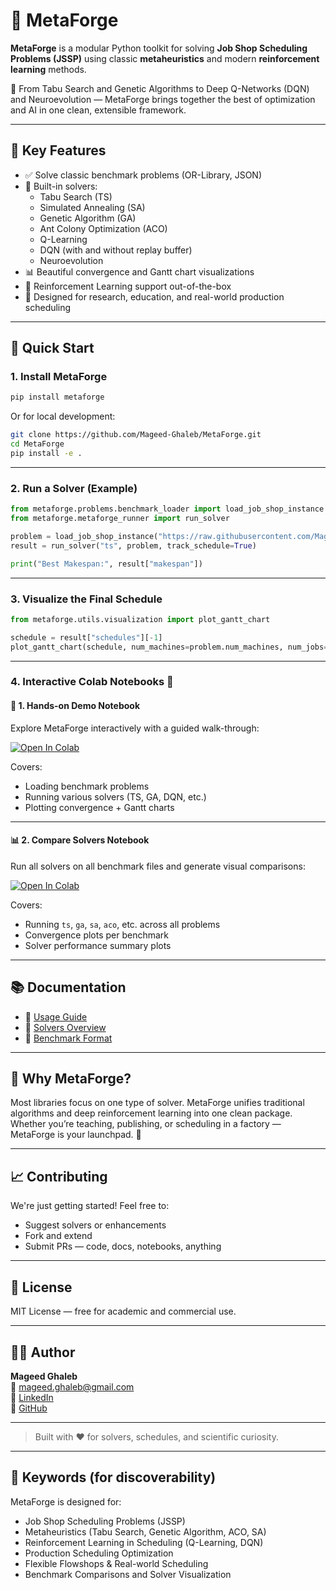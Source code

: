 # 🔧 MetaForge

**MetaForge** is a modular Python toolkit for solving **Job Shop Scheduling Problems (JSSP)** using classic **metaheuristics** and modern **reinforcement learning** methods.

🚀 From Tabu Search and Genetic Algorithms to Deep Q-Networks (DQN) and Neuroevolution — MetaForge brings together the best of optimization and AI in one clean, extensible framework.

---

## 🎯 Key Features

- ✅ Solve classic benchmark problems (OR-Library, JSON)
- 🧠 Built-in solvers:
  - Tabu Search (TS)
  - Simulated Annealing (SA)
  - Genetic Algorithm (GA)
  - Ant Colony Optimization (ACO)
  - Q-Learning
  - DQN (with and without replay buffer)
  - Neuroevolution
- 📊 Beautiful convergence and Gantt chart visualizations
- 🤖 Reinforcement Learning support out-of-the-box
- 🧪 Designed for research, education, and real-world production scheduling

---

## 🚀 Quick Start

### 1. Install MetaForge

```bash
pip install metaforge
```

Or for local development:

```bash
git clone https://github.com/Mageed-Ghaleb/MetaForge.git
cd MetaForge
pip install -e .
```

---

### 2. Run a Solver (Example)

```python
from metaforge.problems.benchmark_loader import load_job_shop_instance
from metaforge.metaforge_runner import run_solver

problem = load_job_shop_instance("https://raw.githubusercontent.com/Mageed-Ghaleb/MetaForge/main/data/benchmarks/ft06.txt")
result = run_solver("ts", problem, track_schedule=True)

print("Best Makespan:", result["makespan"])
```

---

### 3. Visualize the Final Schedule

```python
from metaforge.utils.visualization import plot_gantt_chart

schedule = result["schedules"][-1]
plot_gantt_chart(schedule, num_machines=problem.num_machines, num_jobs=len(problem.jobs))
```

---

### 4. Interactive Colab Notebooks 🚀

#### 📝 1. Hands-on Demo Notebook  
Explore MetaForge interactively with a guided walk-through:

[![Open In Colab](https://colab.research.google.com/assets/colab-badge.svg)](https://colab.research.google.com/github/Mageed-Ghaleb/MetaForge/blob/main/notebooks/MetaForge_Colab_Demo.ipynb)

Covers:
- Loading benchmark problems
- Running various solvers (TS, GA, DQN, etc.)
- Plotting convergence + Gantt charts

---

#### 📊 2. Compare Solvers Notebook  
Run all solvers on all benchmark files and generate visual comparisons: 

[![Open In Colab](https://colab.research.google.com/assets/colab-badge.svg)](https://colab.research.google.com/github/Mageed-Ghaleb/MetaForge/blob/main/notebooks/MetaForge_Compare_Solvers.ipynb)

Covers:
- Running `ts`, `ga`, `sa`, `aco`, etc. across all problems
- Convergence plots per benchmark
- Solver performance summary plots

---

## 📚 Documentation

- 📖 [Usage Guide](docs/usage.md)
- 🧠 [Solvers Overview](docs/solvers.md)
- 📂 [Benchmark Format](docs/datasets.md)

---

## 🧠 Why MetaForge?

Most libraries focus on one type of solver. MetaForge unifies traditional algorithms and deep reinforcement learning into one clean package. Whether you’re teaching, publishing, or scheduling in a factory — MetaForge is your launchpad. 🚀

---

## 📈 Contributing

We're just getting started! Feel free to:

- Suggest solvers or enhancements
- Fork and extend
- Submit PRs — code, docs, notebooks, anything

---

## 📄 License

MIT License — free for academic and commercial use.

---

## 👨‍💻 Author

**Mageed Ghaleb**  
📧 mageed.ghaleb@gmail.com  
🔗 [LinkedIn](https://www.linkedin.com/in/mageed-ghaleb/)  
🔗 [GitHub](https://github.com/mageed-ghaleb)

---

> Built with ❤️ for solvers, schedules, and scientific curiosity.


---

## 🔎 Keywords (for discoverability)

MetaForge is designed for:

- Job Shop Scheduling Problems (JSSP)
- Metaheuristics (Tabu Search, Genetic Algorithm, ACO, SA)
- Reinforcement Learning in Scheduling (Q-Learning, DQN)
- Production Scheduling Optimization
- Flexible Flowshops & Real-world Scheduling
- Benchmark Comparisons and Solver Visualization
